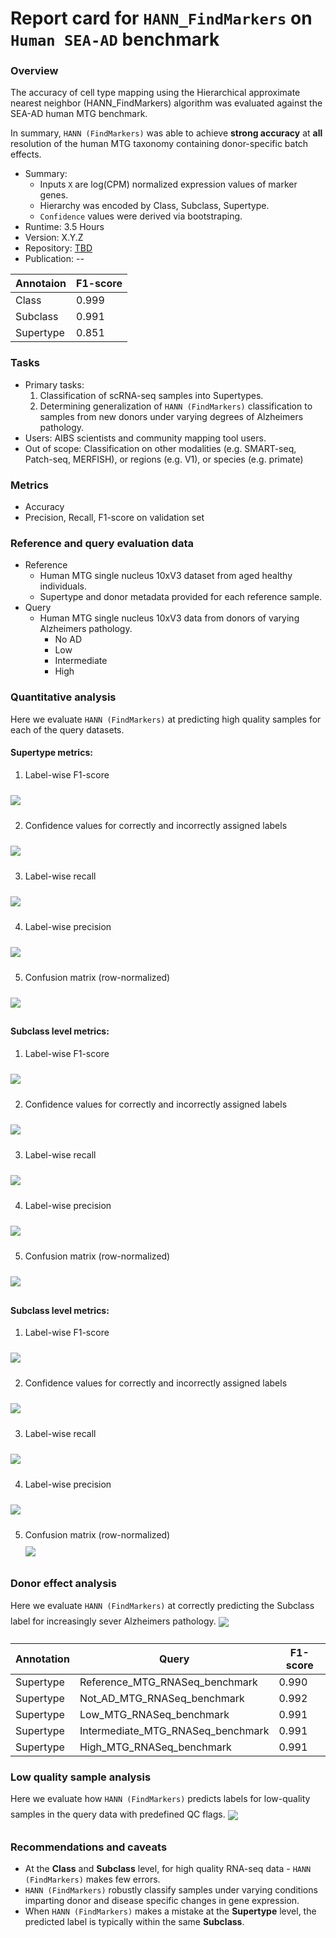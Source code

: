 # Report card for `HANN_FindMarkers` on `Human SEA-AD` benchmark

### Overview

The accuracy of cell type mapping using the Hierarchical approximate nearest neighbor (HANN_FindMarkers) algorithm was evaluated against the SEA-AD human MTG benchmark.

In summary, `HANN (FindMarkers)` was able to achieve **strong accuracy** at **all** resolution of the human MTG taxonomy containing donor-specific batch effects.

- Summary:
    - Inputs `X` are log(CPM) normalized expression values of marker genes.
    - Hierarchy was encoded by Class, Subclass, Supertype.
    - `Confidence` values were derived via bootstraping.
 - Runtime: 3.5 Hours
 - Version: X.Y.Z
 - Repository: [TBD](TBD)
 - Publication: --

Annotaion | F1-score
--- | ---
Class | 0.999
Subclass | 0.991
Supertype | 0.851

### Tasks
 - Primary tasks:
    1. Classification of scRNA-seq samples into Supertypes.
    2. Determining generalization of `HANN (FindMarkers)` classification to samples from new donors under varying degrees of Alzheimers pathology.
 - Users: AIBS scientists and community mapping tool users.
 - Out of scope: Classification on other modalities (e.g. SMART-seq, Patch-seq, MERFISH), or regions (e.g. V1), or species (e.g. primate)

### Metrics
 - Accuracy
 - Precision, Recall, F1-score on validation set

### Reference and query evaluation data
 - Reference
    - Human MTG single nucleus 10xV3 dataset from aged healthy individuals.
    - Supertype and donor metadata provided for each reference sample.
 - Query
    - Human MTG single nucleus 10xV3 data from donors of varying Alzheimers pathology.
        - No AD
        - Low
        - Intermediate
        - High

### Quantitative analysis

Here we evaluate `HANN (FindMarkers)` at predicting high quality samples for each of the query datasets.

#### Supertype metrics:
1. Label-wise F1-score<br>
<img align='center' style="padding:10px 0px 10px 0px; border-radius: 0%" src="./assets/human_SEA-AD/HANN_FindMarkers/Supertype_HANN_FindMarkers_all_F1_score.png"/>

2. Confidence values for correctly and incorrectly assigned labels<br>
<img align='center' style="padding:10px 0px 10px 0px; border-radius: 0%" src="./assets/human_SEA-AD/HANN_FindMarkers/Supertype_HANN_FindMarkers_all_conf_box.png"/>

3. Label-wise recall<br>
<img align='center' style="padding:10px 0px 10px 0px; border-radius: 0%" src="./assets/human_SEA-AD/HANN_FindMarkers/Supertype_HANN_FindMarkers_all_recall.png"/>

4. Label-wise precision<br>
<img align='center' style="padding:10px 0px 10px 0px; border-radius: 0%" src="./assets/human_SEA-AD/HANN_FindMarkers/Supertype_HANN_FindMarkers_all_precision.png"/>

5. Confusion matrix (row-normalized)<br>
<img align='center' style="padding:10px 0px 10px 0px; border-radius: 0%" src="./assets/human_SEA-AD/HANN_FindMarkers/Supertype_HANN_FindMarkers_all_conf_mat.png"/>

#### Subclass level metrics:
1. Label-wise F1-score<br>
<img align='center' style="padding:10px 0px 10px 0px; border-radius: 0%" src="./assets/human_SEA-AD/HANN_FindMarkers/Subclass_HANN_FindMarkers_all_F1_score.png"/>

2. Confidence values for correctly and incorrectly assigned labels<br>
<img align='center' style="padding:10px 0px 10px 0px; border-radius: 0%" src="./assets/human_SEA-AD/HANN_FindMarkers/Subclass_HANN_FindMarkers_all_conf_box.png"/>

3. Label-wise recall<br>
<img align='center' style="padding:10px 0px 10px 0px; border-radius: 0%" src="./assets/human_SEA-AD/HANN_FindMarkers/Subclass_HANN_FindMarkers_all_recall.png"/>

4. Label-wise precision<br>
<img align='center' style="padding:10px 0px 10px 0px; border-radius: 0%" src="./assets/human_SEA-AD/HANN_FindMarkers/Subclass_HANN_FindMarkers_all_precision.png"/>

5. Confusion matrix (row-normalized)<br>
<img align='center' style="padding:10px 0px 10px 0px; border-radius: 0%" src="./assets/human_SEA-AD/HANN_FindMarkers/Subclass_HANN_FindMarkers_all_conf_mat.png"/>

#### Subclass level metrics:
1. Label-wise F1-score<br>
<img align='center' style="padding:10px 0px 10px 0px; border-radius: 0%" src="./assets/human_SEA-AD/HANN_FindMarkers/Class_HANN_FindMarkers_all_F1_score.png"/>

2. Confidence values for correctly and incorrectly assigned labels<br>
<img align='center' style="padding:10px 0px 10px 0px; border-radius: 0%" src="./assets/human_SEA-AD/HANN_FindMarkers/Class_HANN_FindMarkers_all_conf_box.png"/>

3. Label-wise recall<br>
<img align='center' style="padding:10px 0px 10px 0px; border-radius: 0%" src="./assets/human_SEA-AD/HANN_FindMarkers/Class_HANN_FindMarkers_all_recall.png"/>

4. Label-wise precision<br>
<img align='center' style="padding:10px 0px 10px 0px; border-radius: 0%" src="./assets/human_SEA-AD/HANN_FindMarkers/Class_HANN_FindMarkers_all_precision.png"/>

5. Confusion matrix (row-normalized)<br><img align='center' style="padding:10px 0px 10px 0px; border-radius: 0%" src="./assets/human_SEA-AD/HANN_FindMarkers/Class_HANN_FindMarkers_all_conf_mat.png"/>

### Donor effect analysis

Here we evaluate `HANN (FindMarkers)` at correctly predicting the Subclass label for increasingly sever Alzheimers pathology.
<img align='center' style="padding:10px 0px 10px 0px; border-radius: 0%" src="./assets/human_SEA-AD/HANN_FindMarkers/Subclass_HANN_FindMarkers_cond_conf_box.png"/>

Annotation | Query | F1-score
--- | --- | ---
Supertype | Reference_MTG_RNASeq_benchmark | 0.990
Supertype | Not_AD_MTG_RNASeq_benchmark | 0.992
Supertype | Low_MTG_RNASeq_benchmark | 0.991
Supertype | Intermediate_MTG_RNASeq_benchmark | 0.991
Supertype | High_MTG_RNASeq_benchmark | 0.991

### Low quality sample analysis

Here we evaluate how `HANN (FindMarkers)` predicts labels for low-quality samples in the query data with predefined QC flags.
<img align='center' style="padding:10px 0px 10px 0px; border-radius: 0%" src="./assets/human_SEA-AD/HANN_FindMarkers/Supertype_HANN_FindMarkers_low_qc_conf_mat.png"/>

### Recommendations and caveats
 - At the **Class** and **Subclass** level, for high quality RNA-seq data - `HANN (FindMarkers)` makes few errors.
 - `HANN (FindMarkers)` robustly classify samples under varying conditions imparting donor and disease specific changes in gene expression.
 - When `HANN (FindMarkers)` makes a mistake at the **Supertype** level, the predicted label is typically within the same **Subclass**.
